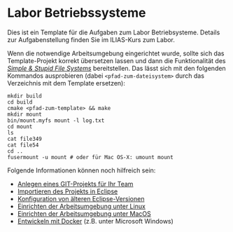 # Labor Betriebssysteme

Dies ist ein Template für die Aufgaben zum Labor Betriebsysteme. Details zur Aufgabenstellung finden Sie im ILIAS-Kurs
zum Labor.

Wenn die notwendige Arbeitsumgebung eingerichtet wurde, sollte sich das Template-Projekt korrekt übersetzen lassen und
dann die Funktionalität des
[_Simple & Stupid File Systems_](http://www.maastaar.net/fuse/linux/filesystem/c/2016/05/21/writing-a-simple-filesystem-using-fuse/)
bereitstellen. Das lässt sich mit den folgenden Kommandos ausprobieren (dabei
`<pfad-zum-dateisystem>` durch das Verzeichnis mit dem Template ersetzen):

    mkdir build
    cd build
    cmake <pfad-zum-template> && make
    mkdir mount
    bin/mount.myfs mount -l log.txt
    cd mount
    ls
    cat file349
    cat file54
    cd ..
    fusermount -u mount # oder für Mac OS-X: umount mount

Folgende Informationen können noch hilfreich sein:

- [Anlegen eines GIT-Projekts für Ihr Team](documentation/createGitProject.md)
- [Importieren des Projekts in Eclipse](documentation/eclipseImportProject.md)
- [Konfiguration von älteren Eclipse-Versionen](documentation/eclipseConfig.md)
- [Einrichten der Arbeitsumgebung unter Linux](documentation/setupLinux.md)
- [Einrichten der Arbeitsumgebung unter MacOS](documentation/setupMacos.md)
- [Entwickeln mit Docker](documentation/setupDocker.md) (z.B. unter Microsoft Windows)
